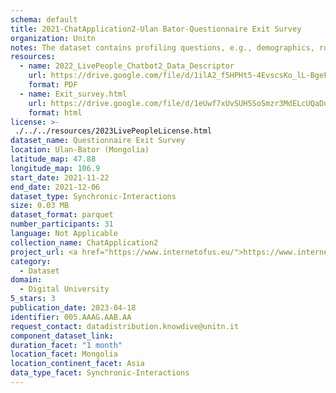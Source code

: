 ```yaml
---
schema: default
title: 2021-ChatApplication2-Ulan Bator-Questionnaire Exit Survey
organization: Unitn
notes: The dataset contains profiling questions, e.g., demographics, routines, personality. The dataset was collected as part of the WeNet project, a Horizon 2020 funded project that aims at developing a diversity-aware, machine-mediated paradigm for social interactions.
resources:
  - name: 2022_LivePeople_Chatbot2_Data_Descriptor
    url: https://drive.google.com/file/d/1ilA2_f5HPHt5-4EvscsKo_lL-BgeFoF9/view?usp=sharing
    format: PDF
  - name: Exit_survey.html
    url: https://drive.google.com/file/d/1eUwf7xUvSUH5SoSmzr3MdELcUQaDu2pn/view?usp=sharing
    format: html
license: >-
 ./../../resources/2023LivePeopleLicense.html
dataset_name: Questionnaire Exit Survey
location: Ulan-Bator (Mongolia)
latitude_map: 47.88
longitude_map: 106.9
start_date: 2021-11-22
end_date: 2021-12-06
dataset_type: Synchronic-Interactions
size: 0.03 MB
dataset_format: parquet
number_participants: 31
language: Not Applicable
collection_name: ChatApplication2
project_url: <a href="https://www.internetofus.eu/">https://www.internetofus.eu/</a>
category: 
  - Dataset
domain: 
  - Digital University
5_stars: 3
publication_date: 2023-04-18
identifier: 005.AAAG.AAB.AA
request_contact: datadistribution.knowdive@unitn.it
component_dataset_link: 
duration_facet: "1 month"
location_facet: Mongolia
location_continent_facet: Asia
data_type_facet: Synchronic-Interactions
---
```

